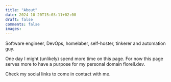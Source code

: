 ```yaml
---
title: "About"
date: 2024-10-20T15:03:11+02:00
draft: false
comments: false
images:
---
```


Software engineer, DevOps, homelaber, self-hoster, tinkerer and automation guy.

One day I might (unlikely) spend more time on this page. For now this page serves more to have a purpose for my personal domain florell.dev.

Check my social links to come in contact with me.
